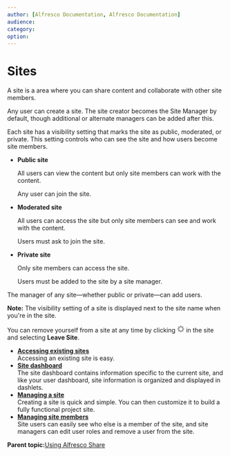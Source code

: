 ```yaml
---
author: [Alfresco Documentation, Alfresco Documentation]
audience: 
category: 
option: 
---
```


# Sites

A site is a area where you can share content and collaborate with other site members.

Any user can create a site. The site creator becomes the Site Manager by default, though additional or alternate managers can be added after this.

Each site has a visibility setting that marks the site as public, moderated, or private. This setting controls who can see the site and how users become site members.

-   **Public site**

    All users can view the content but only site members can work with the content.

    Any user can join the site.

-   **Moderated site**

    All users can access the site but only site members can see and work with the content.

    Users must ask to join the site.

-   **Private site**

    Only site members can access the site.

    Users must be added to the site by a site manager.


The manager of any site—whether public or private—can add users.

**Note:** The visibility setting of a site is displayed next to the site name when you're in the site.

You can remove yourself from a site at any time by clicking ![](../images/settings-icon.png) in the site and selecting **Leave Site**.

-   **[Accessing existing sites](../concepts/site-existing.md)**  
Accessing an existing site is easy.
-   **[Site dashboard](../concepts/site-using-2.md)**  
The site dashboard contains information specific to the current site, and like your user dashboard, site information is organized and displayed in dashlets.
-   **[Managing a site](../concepts/site-build.md)**  
Creating a site is quick and simple. You can then customize it to build a fully functional project site.
-   **[Managing site members](../concepts/members-manage.md)**  
Site users can easily see who else is a member of the site, and site managers can edit user roles and remove a user from the site.

**Parent topic:**[Using Alfresco Share](../topics/sh-uh-welcome.md)

